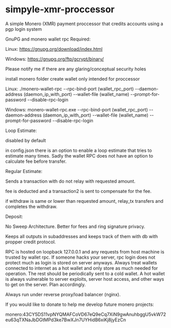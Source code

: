# simpyle-xmr-proccessor
A simple Monero (XMR) payment proccessor that credits accounts using a pgp login system


GnuPG and monero wallet rpc Required:

Linux: https://gnupg.org/download/index.html

Windows: https://gnupg.org/ftp/gcrypt/binary/

Please notify me if there are any glaring/conceptual security holes

install monero folder
create wallet only intended for proccessor

Linux: ./monero-wallet-rpc --rpc-bind-port (wallet_rpc_port) --daemon-address (daemon_ip_with_port) --wallet-file (wallet_name) --prompt-for-password --disable-rpc-login

Windows: monero-wallet-rpc.exe --rpc-bind-port (wallet_rpc_port) --daemon-address (daemon_ip_with_port) --wallet-file (wallet_name) --prompt-for-password --disable-rpc-login

Loop Estimate: 

disabled by default

in config.json there is an option to enable a loop estimate that tries to estimate many times. Sadly the wallet RPC does not have an option to calculate fee before transfer.

Regular Estimate:

Sends a transaction with do not relay with requested amount.

fee is deducted and a transaction2 is sent to compensate for the fee.

if withdraw is same or lower than requested amount, relay_tx transfers and completes the withdraw.


Deposit:

No Sweep Architecture. Better for fees and ring signature privacy.

Keeps all outputs in subaddresses and keeps track of them with db with propper credit protocol.






RPC is hosted on loopback 127.0.0.1 and any requests from host machine is trusted by wallet rpc. If someone hacks your server, rpc login does not protect much as login is stored on server 
anyways. Always treat wallets connected to internet as a hot wallet and only store as much needed for operation. The rest should be periodically sent to a cold wallet.
A hot wallet is always vulnerable to server exploits, server host access, and other ways to get on the server. Plan accordingly. 

Always run under reverse proxy/load balancer (nginx).

If you would like to donate to help me develop future monero projects:

monero:43CY5DS11vpNYQMAFCoVD67eQ9eCq7XiN9gwAnuhbggU5vkW72eu63qTXNaJbDGtMPd3ke7BwXJn7UYHidB6xiKj8jyEzCn
